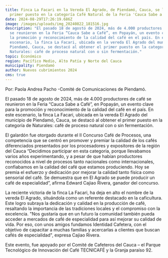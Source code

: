 ```yaml
---
title: Finca La Facari en la Vereda El Agrado, de Piendamó, Cauca, se lleva el
  primer puesto en la categoría Café Natural de la Feria 'Cauca Sabe a Café.
date: 2024-08-29T17:26:19.686Z
image: /images/uploads/img_20240822_181516.jpg
description: "El pasado 18 de agosto de 2024, más de 4.000 productores de café
  se reunieron en la Feria “Cauca Sabe a Café”, en Popayán, un evento clave para
  la promoción y reconocimiento de la calidad del café en el país. En este
  escenario, la finca La Facari, ubicada en la vereda El Agrado del municipio de
  Piendamó, Cauca, se destacó al obtener el primer puesto en la categoría de
  Naturales: café de proceso natural con o sin fermentación."
topic: Económico
region: Pacífico Medio, Alto Patía y Norte del Cauca
municipality: Piendamó
author: Nuevos cubrimientos 2024
cms: true
---
```


Por: Paola Andrea Pacho -Comité de Comunicaciones de Piendamó.

El pasado 18 de agosto de 2024, más de 4.000 productores de café se reunieron en la Feria “Cauca Sabe a Café”, en Popayán, un evento clave para la promoción y reconocimiento de la calidad del café en el país. En este escenario, la finca La Facari, ubicada en la vereda El Agrado del municipio de Piendamó, Cauca, se destacó al obtener el primer puesto en la categoría de Naturales: café de proceso natural con o sin fermentación.


El galardón fue otorgado durante el II Concurso Café de Procesos, una competencia que se centró en promover y premiar la calidad de los cafés diferenciados presentados por los procesadores y expositores de la región del Cauca “Decidimos participar en esta categoria, porque llevabamos varios años experimentando, y a pesar de que habían productores reconocidos a nivel de procesos tanto nacionales como internacionales, confiabamos en la calidad del café que estamos produciendo. Hoy se premia el esfuerzo y dedicación por mejorar la calidad tanto física como sensorial del café.  Se demuestra que en El Agrado se puede producir un café de especialidad”, afirma Edward Cajiao Rivera, ganador del concurso. 


La reciente victoria de la finca La Facari, ha deja en alto el nombre de la vereda El Agrado, situándola como un referente destacado en la caficultura. Este logro subraya la dedicación y calidad en la producción de café, resaltando la importancia de las tradiciones locales y el compromiso con la excelencia. "Nos gustaría que en un futuro la comunidad también pueda acceder a mercados de café de especialidad para así mejorar su calidad de vida. Por eso, con unos amigos fundamos Identidad Cafetera, con el objetivo de capacitar a muchas familias y acercarlas a clientes que buscan cafés de especialidad", expresa Cajiao Rivera. 

Este evento, fue apoyado por el Comité de Cafeteros del Cauca – el Parque Tecnológico de Innovación del Café TECNICAFÉ y la Granja paraíso 92. 


